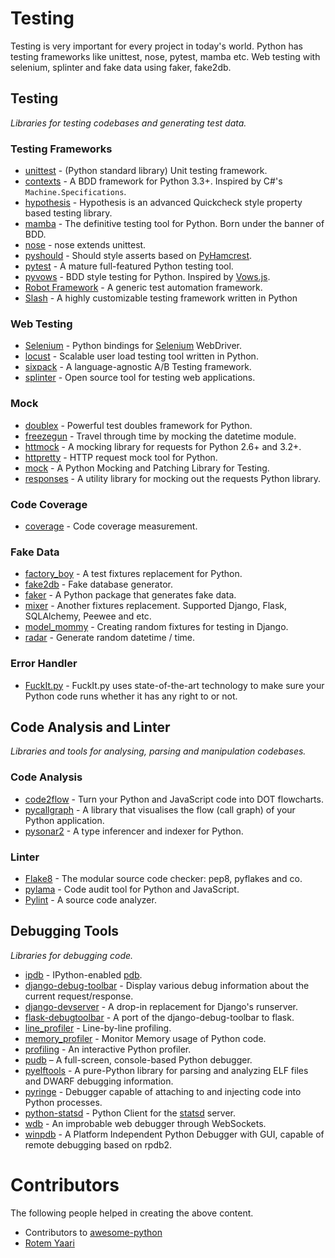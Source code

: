 Testing
=======

Testing is very important for every project in today's world. Python has testing frameworks like unittest, nose, pytest, mamba etc. Web testing with selenium, splinter and fake data using faker, fake2db.

Testing
-------

*Libraries for testing codebases and generating test data.*

### Testing Frameworks

* [unittest](https://docs.python.org/2/library/unittest.html) - (Python standard library) Unit testing framework.
* [contexts](https://github.com/benjamin-hodgson/Contexts) - A BDD framework for Python 3.3+. Inspired by C#'s `Machine.Specifications`.
* [hypothesis](https://github.com/DRMacIver/hypothesis) - Hypothesis is an advanced Quickcheck style property based testing library.
* [mamba](https://nestorsalceda.github.io/mamba) - The definitive testing tool for Python. Born under the banner of BDD.
* [nose](https://nose.readthedocs.org/) - nose extends unittest.
* [pyshould](https://github.com/drslump/pyshould) - Should style asserts based on [PyHamcrest](https://github.com/hamcrest/PyHamcrest).
* [pytest](http://pytest.org/) - A mature full-featured Python testing tool.
* [pyvows](http://heynemann.github.io/pyvows/) - BDD style testing for Python. Inspired by [Vows.js](http://vowsjs.org/).
* [Robot Framework](https://github.com/robotframework/robotframework) - A generic test automation framework.
* [Slash](https://github.com/slash-testing/slash) - A highly customizable testing framework written in Python

### Web Testing

* [Selenium](https://pypi.python.org/pypi/selenium) - Python bindings for [Selenium](http://www.seleniumhq.org/) WebDriver.
* [locust](https://github.com/locustio/locust) - Scalable user load testing tool written in Python.
* [sixpack](https://github.com/seatgeek/sixpack) - A language-agnostic A/B Testing framework.
* [splinter](https://splinter.readthedocs.org/en/latest/) - Open source tool for testing web applications.

### Mock

* [doublex](https://pypi.python.org/pypi/doublex) - Powerful test doubles framework for Python.
* [freezegun](https://github.com/spulec/freezegun) - Travel through time by mocking the datetime module.
* [httmock](https://github.com/patrys/httmock) - A mocking library for requests for Python 2.6+ and 3.2+.
* [httpretty](http://falcao.it/HTTPretty/) - HTTP request mock tool for Python.
* [mock](https://pypi.python.org/pypi/mock) - A Python Mocking and Patching Library for Testing.
* [responses](https://github.com/dropbox/responses) - A utility library for mocking out the requests Python library.

### Code Coverage

* [coverage](https://pypi.python.org/pypi/coverage) - Code coverage measurement.

### Fake Data

* [factory_boy](https://github.com/rbarrois/factory_boy) - A test fixtures replacement for Python.
* [fake2db](https://github.com/emirozer/fake2db) - Fake database generator.
* [faker](http://www.joke2k.net/faker/) - A Python package that generates fake data.
* [mixer](https://mixer.readthedocs.org) - Another fixtures replacement. Supported Django, Flask, SQLAlchemy, Peewee and etc.
* [model_mommy](https://github.com/vandersonmota/model_mommy) - Creating random fixtures for testing in Django.
* [radar](https://pypi.python.org/pypi/radar) - Generate random datetime / time.

### Error Handler

* [FuckIt.py](https://github.com/ajalt/fuckitpy) - FuckIt.py uses state-of-the-art technology to make sure your Python code runs whether it has any right to or not.

## Code Analysis and Linter

*Libraries and tools for analysing, parsing and manipulation codebases.*

### Code Analysis

* [code2flow](https://github.com/scottrogowski/code2flow) - Turn your Python and JavaScript code into DOT flowcharts.
* [pycallgraph](https://github.com/gak/pycallgraph) - A library that visualises the flow (call graph) of your Python application.
* [pysonar2](https://github.com/yinwang0/pysonar2) - A type inferencer and indexer for Python.

### Linter

* [Flake8](https://pypi.python.org/pypi/flake8) - The modular source code checker: pep8, pyflakes and co.
* [pylama](https://pylama.readthedocs.org/) - Code audit tool for Python and JavaScript.
* [Pylint](http://www.pylint.org/) - A source code analyzer.

## Debugging Tools

*Libraries for debugging code.*

* [ipdb](https://pypi.python.org/pypi/ipdb) - IPython-enabled [pdb](https://docs.python.org/2/library/pdb.html).
* [django-debug-toolbar](https://github.com/django-debug-toolbar/django-debug-toolbar) - Display various debug information about the current request/response.
* [django-devserver](https://github.com/dcramer/django-devserver) - A drop-in replacement for Django's runserver.
* [flask-debugtoolbar](https://github.com/mgood/flask-debugtoolbar) - A port of the django-debug-toolbar to flask.
* [line_profiler](https://github.com/rkern/line_profiler) - Line-by-line profiling.
* [memory_profiler](https://github.com/fabianp/memory_profiler) - Monitor Memory usage of Python code.
* [profiling](https://github.com/what-studio/profiling) - An interactive Python profiler.
* [pudb](https://pypi.python.org/pypi/pudb) – A full-screen, console-based Python debugger.
* [pyelftools](https://github.com/eliben/pyelftools) - A pure-Python library for parsing and analyzing ELF files and DWARF debugging information.
* [pyringe](https://github.com/google/pyringe) - Debugger capable of attaching to and injecting code into Python processes.
* [python-statsd](https://github.com/WoLpH/python-statsd) - Python Client for the [statsd](https://github.com/etsy/statsd/) server.
* [wdb](https://github.com/Kozea/wdb) - An improbable web debugger through WebSockets.
* [winpdb](http://winpdb.org/) - A Platform Independent Python Debugger with GUI, capable of remote debugging based on rpdb2.

Contributors
============

The following people helped in creating the above content.

* Contributors to <a href="https://github.com/vinta/awesome-python" target="_blank">awesome-python</a>
* [Rotem Yaari](https://github.com/vmalloc)